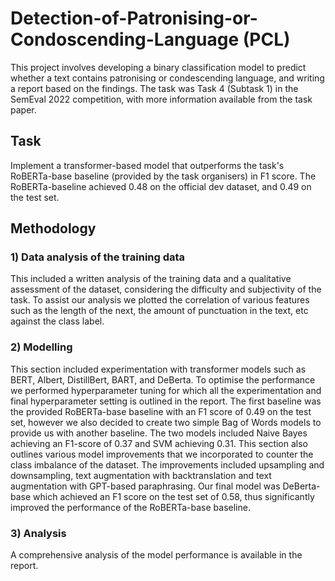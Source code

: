 # Detection-of-Patronising-or-Condoscending-Language (PCL)
This project involves developing a binary classification model to predict whether a text contains patronising or condescending language, and writing a report based on the findings. The task was Task 4 (Subtask 1) in the SemEval 2022 competition, with more information available from the task paper.

## Task
Implement a transformer-based model that outperforms the task's RoBERTa-base baseline (provided by the task organisers) in F1 score. The RoBERTa-baseline achieved 0.48 on the official dev dataset, and 0.49 on the test set.

## Methodology
### 1) Data analysis of the training data
This included a written analysis of the training data and a qualitative assessment of the dataset, considering the difficulty and subjectivity of the task. To assist our analysis we plotted the correlation of various features such as the length of the next, the amount of punctuation in the text, etc against the class label. 

### 2) Modelling
This section included experimentation with transformer models such as BERT, Albert, DistillBert, BART, and DeBerta. To optimise the performance we performed hyperparameter tuning for which all the experimentation and final hyperparameter setting is outlined in the report. The first baseline was the provided RoBERTa-base baseline with an F1 score of 0.49 on the test set, however we also decided to create two simple Bag of Words models to provide us with another baseline. The two models included Naive Bayes achieving an F1-score of 0.37 and SVM achieving 0.31. This section also outlines various model improvements that we incorporated to counter the class imbalance of the dataset. The improvements included upsampling and downsampling, text augmentation with backtranslation and text augmentation with GPT-based paraphrasing. 
Our final model was DeBerta-base which achieved an F1 score on the test set of 0.58, thus significantly improved the performance of the RoBERTa-base baseline. 

### 3) Analysis
A comprehensive analysis of the model performance is available in the report.

